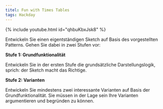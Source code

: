 ```yaml
---
titel: Fun with Times Tables
tags: Hackday
---
```


{% include youtube.html id="qhbuKbxJsk8" %}

Entwickeln Sie einen eigentständigen Sketch auf Basis des vorgestellten Patterns. Gehen Sie dabei in zwei Stufen vor:

**Stufe 1: Grundfunktionalität**

Entwickeln Sie in der ersten Stufe die grundsätzliche Darstellungslogik, sprich: der Sketch macht das Richtige.

**Stufe 2: Varianten**

Entwickeln Sie mindestens zwei interessante Varianten auf Basis der Grundfunktionalität. Sie müssen in der Lage sein Ihre Varianten argumentieren und begründen zu können.

